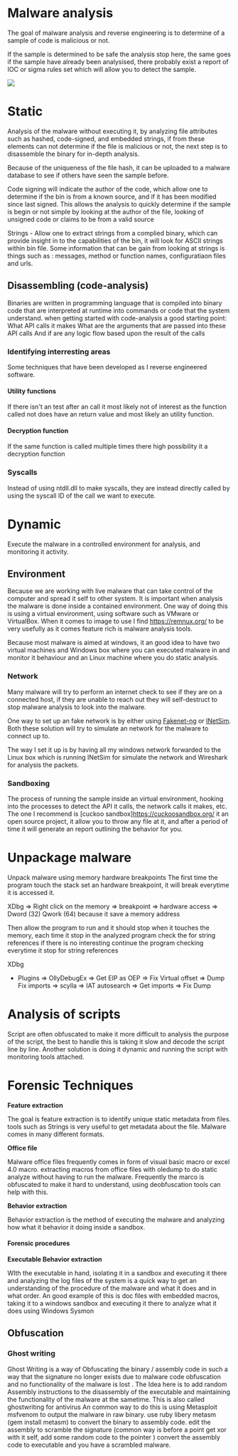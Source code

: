 # Malware analysis

The goal of malware analysis and reverse engineering is to determine of a sample of code is malicious or not.

If the sample is determined to be safe the analysis stop here, the same goes if the sample have already been analysised, there probably exist a report of IOC or sigma rules set which will allow you to detect the sample.

![](https://lh3.googleusercontent.com/RsYYHZwVCyP9qFPknlJOc9H_wERPuLoBevXenqcUrV0cIEb6zVkpIBjhpP1Fy-dMvsY2X4qDOxF_JVZD_J4s7NyCzGRbQ4LDyXfIZh1g5L2a_32iwZR4MuobOZOy1A2cC7gpUYWo8kNtR306kA)

# Static 

Analysis of the malware without executing it, by analyzing file attributes such as hashed, code-signed, and embedded strings, if from these elements can not determine if the file is malicious or not, the next step is to disassemble the binary for in-depth analysis.

Because of the uniqueness of the file hash, it can be uploaded to a malware database to see if others have seen the sample before.

Code signing will indicate the author of the code, which allow one to determine if the bin is from a known source, and if it has been modified since last signed. 
This allows the analysis to quickly determine if the sample is begin or not simple by looking at the author of the file, looking of unsigned code or claims to be from a valid source

Strings - Allow one to extract strings from a complied binary, which can provide insight in to the capabilities of the bin, it will look for ASCII strings within bin file.
Some information that can be gain from looking at strings is things such as : messages, method or function names, configuratiaon files and urls.

## Disassembling (code-analysis)

Binaries are written in programming language that is compiled into binary code that are interpreted at runtime into commands or code that the system understand.
when getting started with code-analysis a good starting point:
What API calls it makes
What are the arguments that are passed into these API calls
And if are any logic flow based upon the result of the calls

### Identifying interresting areas

Some techniques that have been developed as I reverse engineered software.

#### Utility functions

If there isn't an test after an call it most likely not of interest as the function called not does have an return value and most likely an utility function.

#### Decryption function

If the same function is called multiple times there high possibility it a decryption function

### Syscalls

Instead of using ntdll.dll to make syscalls, they are instead directly called by using the syscall ID of the call we want to execute.

# Dynamic
    
Execute the malware in a controlled environment for analysis, and monitoring it activity.

## Environment
    
Because we are working with live malware that can take control of the computer and spread it self to other system.
It is important when analysis the malware is done inside a contained environment. One way of doing this is using a virtual environment, using software such as VMware or VirtualBox.
When it comes to image to use I find https://remnux.org/ to be very usefully as it comes feature rich is malware analysis tools.

Because most malware is aimed at windows, it an good idea to have two virtual machines and Windows box where you can executed malware in and monitor it behaviour and an Linux machine where you do static analysis.

### Network

Many malware will try to perform an internet check to see if they are on a connected host, if they are unable to reach out they will self-destruct to stop malware analysis to look into the malware.

One way to set up an fake network is by either using [Fakenet-ng](https://github.com/mandiant/flare-fakenet-ng) or [INetSim](https://www.inetsim.org/). Both these solution will try to simulate an network for the malware to connect up to.

The way I set it up is by having all my windows network forwarded to the Linux box which is running INetSim for simulate the network and Wireshark for analysis the packets.

### Sandboxing 

The process of running the sample inside an virtual environment, hooking into the processes to detect the API it calls, the network calls it makes, etc. 
The one I recommend is [cuckoo sandbox]https://cuckoosandbox.org/ it an open source project, it allow you to throw any file at it, and after a period of time it will generate an report outlining the behavior for you.

# Unpackage malware

Unpack malware using memory hardware breakpoints
The first time the program touch the stack set an hardware breakpoint, it will break everytime it is accessed it.
    
XDbg ⇒ Right click on the memory ⇒ breakpoint ⇒ hardware access ⇒ Dword (32) Qwork (64) because it save a memory address

Then allow the program to run and it should stop when it touches the memory, each time it stop in the analyzed program check the for string references if there is no interesting continue the program checking everytime it stop for string references

XDbg 
- Plugins ⇒ OllyDebugEx ⇒ Get EIP as OEP ⇒ Fix Virtual offset ⇒ Dump Fix imports ⇒ scylla ⇒  IAT autosearch ⇒ Get imports ⇒ Fix Dump


# Analysis of scripts

Script are often obfuscated to make it more difficult to analysis the purpose of the script, the best to handle this is taking it slow and decode the script line by line.
Another solution is doing it dynamic and running the script with monitoring tools attached.

# Forensic Techniques

**Feature extraction**

The goal is feature extraction is to identify unique static metadata from files. tools such as Strings is very useful to get metadata about the file. Malware comes in many different formats.

**Office file**

Malware office files frequently comes in form of visual basic macro or excel 4.0 macro. extracting macros from office files with oledump to do static analyze without having to run the malware. Frequently the marco is obfuscated to make it hard to understand, using deobfuscation tools can help with this.

**Behavior extraction**

Behavior extraction is the method of executing the malware and analyzing how what it behavior it doing inside a sandbox.

#### Forensic procedures

**Executable Behavior extraction**

WIth the executable in hand, isolating it in a sandbox and executing it there and analyzing the log files of the system is a quick way to get an understanding of the procedure of the malware and what it does and in what order. An good example of this is doc files with embedded macros, taking it to a windows sandbox and executing it there to analyze what it does using Windows Sysmon

## **Obfuscation**

### **Ghost writing**

Ghost Writing is a way of Obfuscating the binary / assembly code in such a way that the signature no longer exists due to malware code obfuscation and no functionality of the malware is lost . The Idea here is to add random Assembly instructions to the disassembly of the executable and maintaining the functionality of the malware at the sametime. This is also called ghostwriting for antivirus An common way to do this is using Metasploit msfvenom to output the malware in raw binary. use ruby libery metasm (gem install metasm) to convert the binary to assembly code. edit the assembly to scramble the signature (common way is before a point get xor with it self, add some random code to the pointer ) convert the assembly code to executable and you have a scrambled malware.
